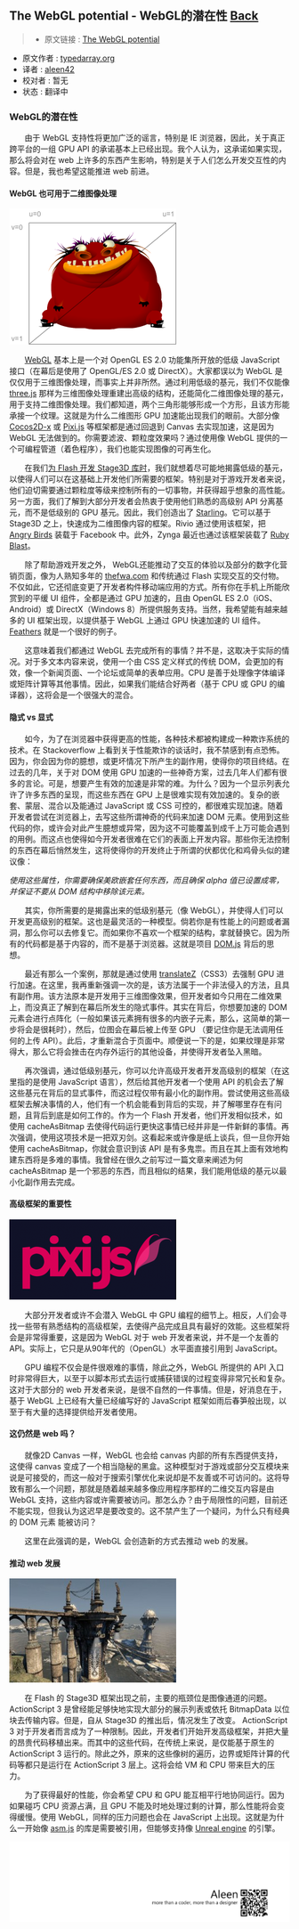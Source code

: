 ## The WebGL potential - WebGL的潜在性 [**Back**](./../translation.md)

> * 原文链接 : [The WebGL potential](http://typedarray.org/the-webgl-potential/)
* 原文作者 : [typedarray.org](http://typedarray.org/)
* 译者 : [aleen42](https://github.com/aleen42) 
* 校对者 : 暂无
* 状态 : 翻译中

### WebGL的潜在性

&#160; &#160; &#160; &#160;由于 WebGL 支持性将更加广泛的谣言，特别是 IE 浏览器，因此，关于真正跨平台的一组 GPU API 的承诺基本上已经出现。我个人认为，这承诺如果实现，那么将会对在 web 上许多的东西产生影响，特别是关于人们怎么开发交互性的内容。但是，我也希望这能推进 web 前进。

#### WebGL 也可用于二维图像处理

<img src="./grotto-uv.png"> 

&#160; &#160; &#160; &#160;[WebGL](http://www.khronos.org/webgl/) 基本上是一个对 OpenGL ES 2.0 功能集所开放的低级 JavaScript 接口（在幕后是使用了 OpenGL/ES 2.0 或 DirectX）。大家都误以为 WebGL 是仅仅用于三维图像处理，而事实上并非所然。通过利用低级的基元，我们不仅能像 [three.js](https://github.com/mrdoob/three.js/) 那样为三维图像处理重建出高级的结构，还能简化二维图像处理的基元，用于支持二维图像处理。我们都知道，两个三角形能够形成一个方形，且该方形能承接一个纹理。这就是为什么二维图形 GPU 加速能出现我们的眼前。大部分像 [Cocos2D-x](http://www.cocos2d-x.org/) 或 [Pixi.js](https://github.com/GoodBoyDigital/pixi.js) 等框架都是通过回退到 Canvas 去实现加速，这是因为 WebGL 无法做到的。你需要滤波、颗粒度效果吗？通过使用像 WebGL 提供的一个可编程管道（着色程序），我们也能实现图像的可再生化。

&#160; &#160; &#160; &#160;在我们[为 Flash 开发 Stage3D 库时](http://www.youtube.com/watch?v=c0IwvN4IdH4)，我们就想着尽可能地揭露低级的基元，以使得人们可以在这基础上开发他们所需要的框架。特别是对于游戏开发者来说，他们迫切需要通过颗粒度等级来控制所有的一切事物，并获得超乎想象的高性能。另一方面，我们了解到大部分开发者会热衷于使用他们熟悉的高级别 API 分离基元，而不是低级别的 GPU 基元。因此，我们创造出了 [Starling](http://gamua.com/starling)。它可以基于 Stage3D 之上，快速成为二维图像内容的框架。Rivio 通过使用该框架，把 [Angry Birds](https://apps.facebook.com/angrybirds/?fb_source=timeline) 装载于 Facebook 中。此外，Zynga 最近也通过该框架装载了 [Ruby Blast](https://apps.facebook.com/rubyblast/?fb_source=search&ref=ts&fref=ts)。

&#160; &#160; &#160; &#160;除了帮助游戏开发之外， WebGL还能推动了交互的体验以及部分的数字化营销页面，像为人熟知多年的 [thefwa.com](http://www.thefwa.com/) 和传统通过 Flash 实现交互的交付物。不仅如此，它还彻底变更了开发者构件移动端应用的方式。所有你在手机上所能欣赏到的平缓 UI 组件，全都是通过 GPU 加速的，且由 OpenGL ES 2.0（iOS、Android）或 DirectX（Windows 8）所提供服务支持。当然，我希望能有越来越多的 UI 框架出现，以提供基于 WebGL 上通过 GPU 快速加速的 UI 组件。[Feathers](http://feathersui.com/) 就是一个很好的例子。

&#160; &#160; &#160; &#160;这意味着我们都通过 WebGL 去完成所有的事情？并不是，这取决于实际的情况。对于多文本内容来说，使用一个由 CSS 定义样式的传统 DOM，会更加的有效，像一个新闻页面、一个论坛或简单的表单应用。CPU 是善于处理像字体编译或矩阵计算等其他事情。因此，如果我们能结合好两者（基于 CPU 或 GPU 的编译器），这将会是一个很强大的混合。

#### 隐式 vs 显式

&#160; &#160; &#160; &#160;如今，为了在浏览器中获得更高的性能，各种技术都被构建成一种欺诈系统的技术。在 Stackoverflow 上看到关于性能欺诈的谈话时，我不禁感到有点恐怖。因为，你会因为你的臆想，或更坏情况下所产生的副作用，使得你的项目终结。在过去的几年，关于对 DOM 使用 GPU 加速的一些神奇方案，过去几年人们都有很多的言论。可是，想要产生有效的加速是非常的难。为什么？因为一个显示列表允许了许多东西的呈现，而这些东西在 GPU 上是很难实现有效加速的。复杂的嵌套、蒙层、混合以及能通过 JavaScript 或 CSS 可控的，都很难实现加速。随着开发者尝试在浏览器上，去写这些所谓神奇的代码来加速 DOM 元素。使用到这些代码的你，或许会对此产生臆想或异常，因为这不可能覆盖到成千上万可能会遇到的用例。而这点也使得如今开发者很难在它们的表面上开发内容。那些你无法控制的东西在幕后悄然发生，这将使得你的开发终止于所谓的伏都优化和鸡骨头似的建议像：

*使用这些属性，你需要确保美欧嵌套任何东西，而且确保 alpha 值已设置成零，并保证不要从 DOM 结构中移除该元素。*

&#160; &#160; &#160; &#160;其实，你所需要的是揭露出来的低级别基元（像 WebGL），并使得人们可以开发更高级别的框架。这也是最灵活的一种模型。倘若你是有性能上的问题或者漏洞，那么你可以去修复它。而如果你不喜欢一个框架的结构，拿就替换它。因为所有的代码都是基于内容的，而不是基于浏览器。这就是项目 [DOM.js](https://github.com/andreasgal/dom.js/) 背后的思想。

&#160; &#160; &#160; &#160;最近有那么一个案例，那就是通过使用 [translateZ](http://msdn.microsoft.com/en-us/library/ie/jj200289(v=vs.85).aspx)（CSS3）去强制 GPU 进行加速。在这里，我再重新强调一次的是，该方法属于一个非法侵入的方法，且具有副作用。该方法原本是开发用于三维图像效果，但开发者如今只用在二维效果上，而没真正了解到在幕后所发生的隐式事件。其实在背后，你想要加速的 DOM 元素会进行点阵化（一般如果该元素拥有很多的内嵌子元素，那么，这简单的第一步将会是很耗时），然后，位图会在幕后被上传至 GPU （要记住你是无法调用任何的上传 API）。此后，才重新混合于页面中。顺便说一下的是，如果纹理是非常得大，那么它将会挫击在内存外运行的其他设备，并使得开发者坠入黑暗。

&#160; &#160; &#160; &#160;再次强调，通过低级别基元，你可以允许高级开发者开发高级别的框架（在这里指的是使用 JavaScript 语言），然后给其他开发者一个使用 API 的机会去了解这些基元在背后的显式事件，而这过程仅带有最小化的副作用。尝试使用这些高级框架去解决事情的人，他们有一个机会能看到背后的实现，并了解哪里存在有问题，且背后到底是如何工作的。作为一个 Flash 开发者，他们开发相似技术，如使用 cacheAsBitmap 去使得代码运行更快这事情已经并非是一件新鲜的事情。再次强调，使用这项技术是一把双刃剑。这看起来或许像是纸上谈兵，但一旦你开始使用 cacheAsBitmap，你就会意识到该 API 是有多鬼祟。而且在其上面有效地构建东西将是多难的事情。我曾经在很久之前写过一篇文章来阐述为何 cacheAsBitmap 是一个邪恶的东西，而且相似的结果，我们能用低级的基元以最小化副作用去完成。

#### 高级框架的重要性

<img src="./logo-300x1441.png">

&#160; &#160; &#160; &#160;大部分开发者或许不会潜入 WebGL 中 GPU 编程的细节上。相反，人们会寻找一些带有熟悉结构的高级框架，去使得产品完成且具有最好的效能。这些框架将会是非常得重要，这是因为 WebGL 对于 web 开发者来说，并不是一个友善的 API。实际上，它只是从90年代的（OpenGL）水平面直接引用到 JavaScript。

&#160; &#160; &#160; &#160;GPU 编程不仅会是件很艰难的事情，除此之外，WebGL 所提供的 API 入口时非常得巨大，以至于以脚本形式去运行或捕获错误的过程变得非常冗长和复杂。这对于大部分的 web 开发者来说，是很不自然的一件事情。但是，好消息在于，基于 WebGL 上已经有大量已经编写好的 JavaScript 框架如雨后春笋般出现，以至于有大量的选择提供给开发者使用。

#### 这仍然是 web 吗？

&#160; &#160; &#160; &#160;就像2D Canvas 一样，WebGL 也会给 canvas 内部的所有东西提供支持，这使得 canvas 变成了一个相当隐秘的黑盒。这种模型对于游戏或部分交互模块来说是可接受的，而这一般对于搜索引擎优化来说却是不友善或不可访问的。这将导致有那么一个问题，那就是随着越来越多像应用程序那样的二维交互内容是由 WebGL 支持，这些内容或许需要被访问。那怎么办？由于局限性的问题，目前还不能实现，但我认为这迟早是要改变的。这不禁产生了一个疑问，为什么只有经典的 DOM 元素 能被访问？

&#160; &#160; &#160; &#160;这里在此强调的是，WebGL 会创造新的方式去推动 web 的发展。

#### 推动 web 发展

<img src="./Unreal-Engine-UDK-11-300x187.jpg">

&#160; &#160; &#160; &#160;在 Flash 的 Stage3D 框架出现之前，主要的瓶颈位是图像通道的问题。ActionScript 3 是曾经能足够快地实现大部分的展示列表或依托 BitmapData 以位块去传输内容。但是，自从 Stage3D 的推出后，情况发生了改变。 ActionScript 3 对于开发者而言成为了一种限制。因此，开发者们开始开发高级框架，并把大量的昂贵代码移植出来。而其中的这些代码，在传统上来说，是仅能基于原生的 ActionScript 3 运行的。除此之外，原来的这些像树的遍历，边界或矩阵计算的代码等都只是运行在 ActionScript 3 层上。这将会给 VM 和 CPU 带来巨大的压力。

&#160; &#160; &#160; &#160;为了获得最好的性能，你会希望 CPU 和 GPU 能互相平行地协同运行。因为如果碰巧 CPU 资源占满，且 GPU 不能及时地处理过剩的计算，那么性能将会变得缓慢。使用 WebGL，同样的压力问题也会在 JavaScript 上出现。这就是为什么一开始像 [asm.js](http://asmjs.org/) 的库是需要被引用，但能够支持像 [Unreal engine](http://www.youtube.com/watch?feature=player_embedded&v=XsyogXtyU9o) 的引擎。


<a href="http://aleen42.github.io/" target="_blank" ><img src="./../../pic/tail.gif"></a>
